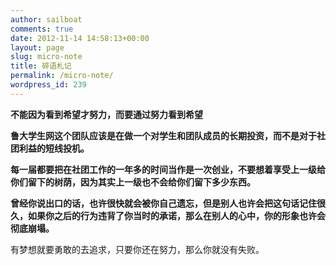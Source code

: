 ```yaml
---
author: sailboat
comments: true
date: 2012-11-14 14:58:13+00:00
layout: page
slug: micro-note
title: 碎语札记
permalink: /micro-note/
wordpress_id: 239
---
```


**不能因为看到希望才努力，而要通过努力看到希望**

**鲁大学生网这个团队应该是在做一个对学生和团队成员的长期投资，而不是对于社团利益的短线投机。**

**每一届都要把在社团工作的一年多的时间当作是一次创业，不要想着享受上一级给你们留下的树荫，因为其实上一级也不会给你们留下多少东西。**

**曾经你说出口的话，也许很快就会被你自己遗忘，但是别人也许会把这句话记住很久，如果你之后的行为违背了你当时的承诺，那么在别人的心中，你的形象也许会彻底崩塌。**

有梦想就要勇敢的去追求，只要你还在努力，那么你就没有失败。
